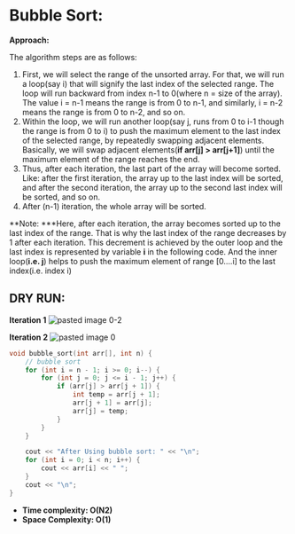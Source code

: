 # Bubble Sort:

**Approach:**

The algorithm steps are as follows:

1.  First, we will select the range of the unsorted array. For that, we will run a loop(say i) that will signify the last index of the selected range. The loop will run backward from index n-1 to 0(where n = size of the array). The value i = n-1 means the range is from 0 to n-1, and similarly, i = n-2 means the range is from 0 to n-2, and so on.
2.  Within the loop, we will run another loop(say j, runs from 0 to i-1 though the range is from 0 to i) to push the maximum element to the last index of the selected range, by repeatedly swapping adjacent elements.\
    Basically, we will swap adjacent elements(**if arr[j] > arr[j+1]**) until the maximum element of the range reaches the end.
3.  Thus, after each iteration, the last part of the array will become sorted. Like: after the first iteration, the array up to the last index will be sorted, and after the second iteration, the array up to the second last index will be sorted, and so on.
4.  After (n-1) iteration, the whole array will be sorted.

**Note: ***Here, after each iteration, the array becomes sorted up to the last index of the range. That is why the last index of the range decreases by 1 after each iteration. This decrement is achieved by the outer loop and the last index is represented by variable ****i**** in the following code. And the inner loop(****i.e. j****) helps to push the maximum element of range [0....i] to the last index(i.e. index i)

## DRY RUN:
**Iteration 1**
![pasted image 0-2](https://github.com/IshaanAdarsh/TIL/assets/100434702/f0fc57d1-8d1d-4b31-b0ea-f75d626eeee3)

**Iteration 2**
![pasted image 0](https://github.com/IshaanAdarsh/TIL/assets/100434702/10ac7483-9f79-41ea-ad95-b69d7cd73066)


```c++
void bubble_sort(int arr[], int n) {
    // bubble sort
    for (int i = n - 1; i >= 0; i--) {
        for (int j = 0; j <= i - 1; j++) {
            if (arr[j] > arr[j + 1]) {
                int temp = arr[j + 1];
                arr[j + 1] = arr[j];
                arr[j] = temp;
            }
        }
    }

    cout << "After Using bubble sort: " << "\n";
    for (int i = 0; i < n; i++) {
        cout << arr[i] << " ";
    }
    cout << "\n";
}
```

- **Time complexity: O(N2)**
- **Space Complexity: O(1)**
